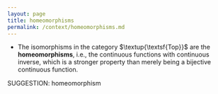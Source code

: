 ```yaml
---
layout: page
title: homeomorphisms
permalink: /context/homeomorphisms.md
---
```

-  The isomorphisms in the category $\textup{\textsf{Top}}$ are the **homeomorphisms**, i.e., the continuous functions with continuous inverse, which is a stronger property than merely being a bijective continuous function.

SUGGESTION: homeomorphism
